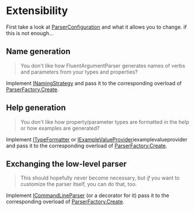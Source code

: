 # Extensibility
First take a look at [ParserConfiguration](Reference.md#parserconfiguration) and what it allows you to change. if this is not enough...

## Name generation
>You don't like how FluentArgumentParser generates names of verbs and parameters from your types and properties?

Implement [INamingStrategy](Reference.md#inamingstrategy) and pass it to the corresponding overload of [ParserFactory.Create](Reference.md#parserfactory).

## Help generation
>You don't like how property/parameter types are formatted in the help or how examples are generated?

Implement [ITypeFormatter](Reference.md#itypeformatter) or [IExampleValueProvider](Reference.md#)iexamplevalueprovider and pass it to the corresponding overload of [ParserFactory.Create](Reference.md#parserfactory).

## Exchanging the low-level parser
>This should hopefully never become necessary, but *if* you want to customize the parser itself, you can do that, too.

Implement [ICommandLineParser](../ModernRonin.FluentArgumentParser/Parsing/ICommandLineParser.cs) (or a decorator for it) pass it to the corresponding overload of [ParserFactory.Create](Reference.md#parserfactory).